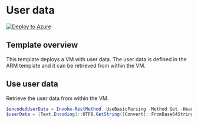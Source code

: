 # User data

[![Deploy to Azure](https://aka.ms/deploytoazurebutton)](https://portal.azure.com/#blade/Microsoft_Azure_CreateUIDef/CustomDeploymentBlade/uri/https%3A%2F%2Fraw.githubusercontent.com%2Ftksh164%2Fazure-demo-scripts-templates%2Fmaster%2Farm-templates%2Fuser-data2%2Ftemplate.json)

## Template overview

This template deploys a VM with user data. The user data is defined in the ARM template and it can be retrieved from within the VM.

## Use user data

Retrieve the user data from within the VM.

```powershell
$encodedUserData = Invoke-RestMethod -UseBasicParsing -Method Get -Headers @{ Metadata = 'true' } -Uri 'http://169.254.169.254/metadata/instance/compute/userData?api-version=2021-12-13&format=text'
$userData = [Text.Encoding]::UTF8.GetString([Convert]::FromBase64String($encodedUserData)) -replace '(?m)(?<=^([^"]|"[^"]*")*)//.*' -replace '(?ms)/\*.*?\*/' | ConvertFrom-Json
```
